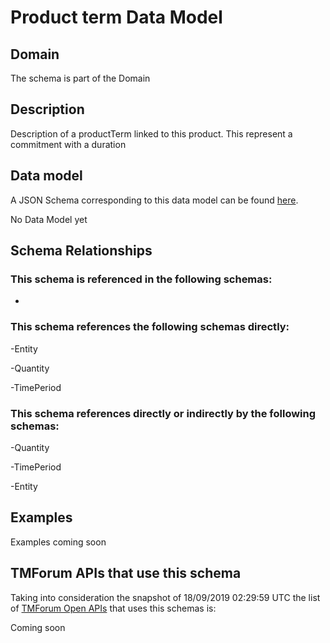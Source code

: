 # Product term Data Model

## Domain

The  schema is part of the  Domain

## Description

Description of a productTerm linked to this product. This represent a commitment with a duration

## Data model

A JSON Schema corresponding to this data model can be found
[here](https://github.com/tmforum-rand/schemas/blob/master/Product/ProductTerm.schema.json).

No Data Model yet

## Schema Relationships

### This schema is referenced in the following schemas:

-

### This schema references the following schemas directly:

-Entity

-Quantity

-TimePeriod

### This schema references directly or indirectly by the following schemas:

-Quantity

-TimePeriod

-Entity



## Examples

Examples coming soon

## TMForum APIs that use this schema

Taking into consideration the snapshot of 18/09/2019 02:29:59 UTC the list of [TMForum Open APIs](https://www.tmforum.org/open-apis/) that uses this schemas is:

Coming soon